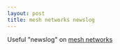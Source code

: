```yaml
---
layout: post
title: mesh networks newslog 
---
```



Useful "newslog" on <a href="http://www.itu.int/osg/spu/newslog/categories/meshNetworks/">mesh networks </a>
